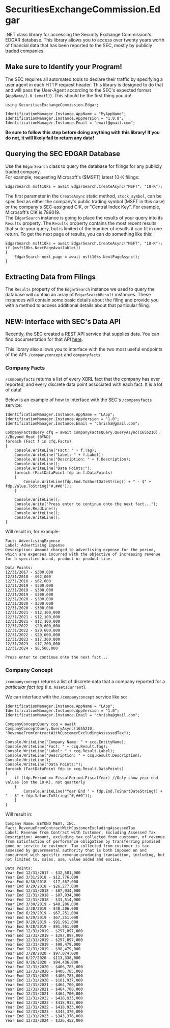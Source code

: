 # SecuritiesExchangeCommission.Edgar
.NET class library for accessing the Security Exchange Commission's EDGAR database. This library allows you to access over twenty years worth of financial data that has been reported to the SEC, mostly by publicly traded companies.

## Make sure to Identify your Program!
The SEC requires all automated tools to declare their traffic by specifying a user agent in each HTTP request header. This library is designed to do that and will pass the User-Agent according to the SEC's expected format (`AppName/1.0 (email)`). This should be the first thing you do!

```
using SecuritiesExchangeCommission.Edgar;

IdentificationManager.Instance.AppName = "MyAppName";
IdentificationManager.Instance.AppVersion = "1.0.0";
IdentificationManager.Instance.Email = "email@gmail.com";
```

**Be sure to follow this step before doing anything with this library! If you do not, it will likely fail to return any data!**

## Querying the SEC EDGAR Database
Use the `EdgarSearch` class to query the database for filings for any publicly traded company.  
For example, requesting Microsoft's ($MSFT) latest 10-K filings:
```
EdgarSearch msft10ks = await EdgarSearch.CreateAsync("MSFT", "10-K");
```
The first parameter in the `CreateAsync` static method, `stock_symbol`, can be specified as either the company's public trading symbol (MSFT in this case) or the company's SEC-assigned CIK, or "Central Index Key". For example, Microsoft's CIK is 789019.  
The `EdgarSearch` instance is going to place the results of your query into its `Results` property. The `Results` property contains the most recent results that suite your query, but is limited of the number of results it can fit in one return. To get the next page of results, you can do something like this:
```
EdgarSearch msft10ks = await EdgarSearch.CreateAsync("MSFT", "10-K");
if (msft10ks.NextPageAvailable())
{
    EdgarSearch next_page = await msft10ks.NextPageAsync();
}
```

## Extracting Data from Filings
The `Results` property of the `EdgarSearch` instance we used to query the database will contain an array of `EdgarSearchResult` instances. These instances will contain some basic details about the filing and provide you with a method to access additional details about that particular filing.

## NEW: Interface with SEC's Data API
Recently, the SEC created a REST API service that supplies data. You can find documentation for that API [here](https://www.sec.gov/search-filings/edgar-application-programming-interfaces).

This library also allows you to interface with the two most useful endpoints of the API: `/companyconcept` and `companyfacts`.

### Company Facts
`/companyfacts` returns a list of every XBRL fact that the company has ever reported, and every discrete data point associated with each fact. It is a lot of data!

Below is an example of how to interface with the SEC's `/companyfacts` service:

```
IdentificationManager.Instance.AppName = "LApp";
IdentificationManager.Instance.AppVersion = "1.0";
IdentificationManager.Instance.Email = "chrisha@gmail.com";

CompanyFactsQuery cfq = await CompanyFactsQuery.QueryAsync(1655210); //Beyond Meat (BYND)
foreach (Fact f in cfq.Facts)
{
    Console.WriteLine("Fact: " + f.Tag);
    Console.WriteLine("Label: " + f.Label);
    Console.WriteLine("Description: " + f.Description);
    Console.WriteLine();
    Console.WriteLine("Data Points:");
    foreach (FactDataPoint fdp in f.DataPoints)
    {
        Console.WriteLine(fdp.End.ToShortDateString() + " - $" + fdp.Value.ToString("#,##0"));
    }

    Console.WriteLine();
    Console.Write("Press enter to continue onto the next fact...");
    Console.ReadLine();
    Console.WriteLine();
    Console.WriteLine();
}
```


Will result in, for example:

```
Fact: AdvertisingExpense
Label: Advertising Expense
Description: Amount charged to advertising expense for the period, which are expenses incurred with the objective of increasing revenue for a specified brand, product or product line.

Data Points:
12/31/2017 - $300,000
12/31/2018 - $62,000
12/31/2018 - $62,000
12/31/2019 - $300,000
12/31/2019 - $300,000
12/31/2019 - $300,000
12/31/2020 - $300,000
12/31/2020 - $300,000
12/31/2020 - $300,000
12/31/2021 - $12,100,000
12/31/2021 - $12,100,000
12/31/2021 - $12,100,000
12/31/2022 - $20,600,000
12/31/2022 - $20,600,000
12/31/2022 - $20,600,000
12/31/2023 - $17,200,000
12/31/2023 - $17,200,000
12/31/2024 - $8,500,000

Press enter to continue onto the next fact...
```

### Company Concept
`/companyconcept` returns a list of discrete data that a company reported for a *particular fact tag* (i.e. `AssetsCurrent`).

We can interface with the `/companyconcept` service like so:

```
IdentificationManager.Instance.AppName = "LApp";
IdentificationManager.Instance.AppVersion = "1.0";
IdentificationManager.Instance.Email = "chrisha@gmail.com";

CompanyConceptQuery ccq = await CompanyConceptQuery.QueryAsync(1655210, "RevenueFromContractWithCustomerExcludingAssessedTax");

Console.WriteLine("Company Name: " + ccq.EntityName);
Console.WriteLine("Fact: " + ccq.Result.Tag);
Console.WriteLine("Label: " + ccq.Result.Label);
Console.WriteLine("Description: " + ccq.Result.Description);
Console.WriteLine();
Console.WriteLine("Data Points:");
foreach (FactDataPoint fdp in ccq.Result.DataPoints)
{
    if (fdp.Period == FiscalPeriod.FiscalYear) //Only show year-end values (on the 10-K), not quarterly
    {
        Console.WriteLine("Year End " + fdp.End.ToShortDateString() + " - $" + fdp.Value.ToString("#,##0"));
    }
}
```

Will result in:

```
Company Name: BEYOND MEAT, INC.
Fact: RevenueFromContractWithCustomerExcludingAssessedTax
Label: Revenue from Contract with Customer, Excluding Assessed Tax
Description: Amount, excluding tax collected from customer, of revenue from satisfaction of performance obligation by transferring promised good or service to customer. Tax collected from customer is tax assessed by governmental authority that is both imposed on and concurrent with specific revenue-producing transaction, including, but not limited to, sales, use, value added and excise.

Data Points:
Year End 12/31/2017 - $32,581,000
Year End 3/31/2018 - $12,776,000
Year End 6/30/2018 - $17,367,000
Year End 9/29/2018 - $26,277,000
Year End 12/31/2018 - $87,934,000
Year End 12/31/2018 - $87,934,000
Year End 12/31/2018 - $31,514,000
Year End 3/30/2019 - $40,206,000
Year End 3/30/2019 - $40,206,000
Year End 6/29/2019 - $67,251,000
Year End 6/29/2019 - $67,251,000
Year End 9/28/2019 - $91,961,000
Year End 9/28/2019 - $91,961,000
Year End 12/31/2019 - $297,897,000
Year End 12/31/2019 - $297,897,000
Year End 12/31/2019 - $297,897,000
Year End 12/31/2019 - $98,479,000
Year End 12/31/2019 - $98,479,000
Year End 3/28/2020 - $97,074,000
Year End 6/27/2020 - $113,338,000
Year End 9/26/2020 - $94,436,000
Year End 12/31/2020 - $406,785,000
Year End 12/31/2020 - $406,785,000
Year End 12/31/2020 - $406,785,000
Year End 12/31/2020 - $101,937,000
Year End 12/31/2021 - $464,700,000
Year End 12/31/2021 - $464,700,000
Year End 12/31/2021 - $464,700,000
Year End 12/31/2022 - $418,933,000
Year End 12/31/2022 - $418,933,000
Year End 12/31/2022 - $418,933,000
Year End 12/31/2023 - $343,376,000
Year End 12/31/2023 - $343,376,000
Year End 12/31/2024 - $326,452,000
```